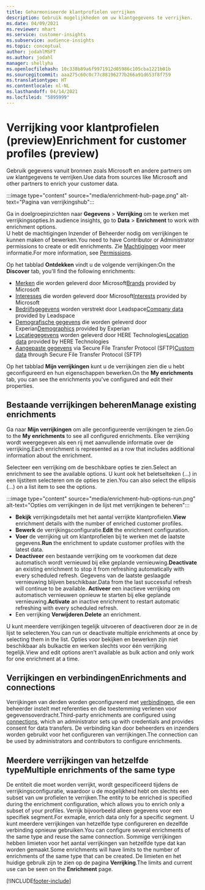 ```yaml
---
title: Geharmoniseerde klantprofielen verrijken
description: Gebruik mogelijkheden om uw klantgegevens te verrijken.
ms.date: 04/09/2021
ms.reviewer: mhart
ms.service: customer-insights
ms.subservice: audience-insights
ms.topic: conceptual
author: jodahlMSFT
ms.author: jodahl
manager: shellyha
ms.openlocfilehash: 10c338b89a6f9971912d05986c105cba1221b01b
ms.sourcegitcommit: aaa275c60c0c77c88196277b266a91d653f8f759
ms.translationtype: HT
ms.contentlocale: nl-NL
ms.lasthandoff: 04/14/2021
ms.locfileid: "5895999"
---
```

# <a name="enrichment-for-customer-profiles-preview"></a><span data-ttu-id="94019-103">Verrijking voor klantprofielen (preview)</span><span class="sxs-lookup"><span data-stu-id="94019-103">Enrichment for customer profiles (preview)</span></span>

<span data-ttu-id="94019-104">Gebruik gegevens vanuit bronnen zoals Microsoft en andere partners om uw klantgegevens te verrijken.</span><span class="sxs-lookup"><span data-stu-id="94019-104">Use data from sources like Microsoft and other partners to enrich your customer data.</span></span>

:::image type="content" source="media/enrichment-hub-page.png" alt-text="Pagina van verrijkingshub":::

<span data-ttu-id="94019-106">Ga in doelgroepinzichten naar **Gegevens** > **Verrijking** om te werken met verrijkingsopties.</span><span class="sxs-lookup"><span data-stu-id="94019-106">In audience insights, go to **Data** > **Enrichment** to work with enrichment options.</span></span>    
<span data-ttu-id="94019-107">U hebt de machtigingen Inzender of Beheerder nodig om verrijkingen te kunnen maken of bewerken.</span><span class="sxs-lookup"><span data-stu-id="94019-107">You need to have Contributor or Administrator permissions to create or edit enrichments.</span></span> <span data-ttu-id="94019-108">Zie [Machtigingen](permissions.md) voor meer informatie.</span><span class="sxs-lookup"><span data-stu-id="94019-108">For more information, see [Permissions](permissions.md).</span></span>

<span data-ttu-id="94019-109">Op het tabblad **Ontdekken** vindt u de volgende verrijkingen:</span><span class="sxs-lookup"><span data-stu-id="94019-109">On the **Discover** tab, you'll find the following enrichments:</span></span>

- <span data-ttu-id="94019-110">[Merken](enrichment-microsoft.md) die worden geleverd door Microsoft</span><span class="sxs-lookup"><span data-stu-id="94019-110">[Brands](enrichment-microsoft.md) provided by Microsoft</span></span>
- <span data-ttu-id="94019-111">[Interesses](enrichment-microsoft.md) die worden geleverd door Microsoft</span><span class="sxs-lookup"><span data-stu-id="94019-111">[Interests](enrichment-microsoft.md) provided by Microsoft</span></span>
- <span data-ttu-id="94019-112">[Bedrijfsgegevens](enrichment-leadspace.md) worden verstrekt door Leadspace</span><span class="sxs-lookup"><span data-stu-id="94019-112">[Company data](enrichment-leadspace.md) provided by Leadspace</span></span>
- <span data-ttu-id="94019-113">[Demografische gegevens](enrichment-experian.md) die worden geleverd door Experian</span><span class="sxs-lookup"><span data-stu-id="94019-113">[Demographics](enrichment-experian.md) provided by Experian</span></span>
- <span data-ttu-id="94019-114">[Locatiegegevens](enrichment-here.md) worden geleverd door HERE Technologies</span><span class="sxs-lookup"><span data-stu-id="94019-114">[Location data](enrichment-here.md) provided by HERE Technologies</span></span>
- <span data-ttu-id="94019-115">[Aangepaste gegevens](enrichment-SFTP-custom-import.md) via Secure File Transfer Protocol (SFTP)</span><span class="sxs-lookup"><span data-stu-id="94019-115">[Custom data](enrichment-SFTP-custom-import.md) through Secure File Transfer Protocol (SFTP)</span></span>

<span data-ttu-id="94019-116">Op het tabblad **Mijn verrijkingen** kunt u de verrijkingen zien die u hebt geconfigureerd en hun eigenschappen bewerken.</span><span class="sxs-lookup"><span data-stu-id="94019-116">On the **My enrichments** tab, you can see the enrichments you've configured and edit their properties.</span></span>

## <a name="manage-existing-enrichments"></a><span data-ttu-id="94019-117">Bestaande verrijkingen beheren</span><span class="sxs-lookup"><span data-stu-id="94019-117">Manage existing enrichments</span></span>

<span data-ttu-id="94019-118">Ga naar **Mijn verrijkingen** om alle geconfigureerde verrijkingen te zien.</span><span class="sxs-lookup"><span data-stu-id="94019-118">Go to the **My enrichments** to see all configured enrichments.</span></span> <span data-ttu-id="94019-119">Elke verrijking wordt weergegeven als een rij met aanvullende informatie over de verrijking.</span><span class="sxs-lookup"><span data-stu-id="94019-119">Each enrichment is represented as a row that includes additional information about the enrichment.</span></span>

<span data-ttu-id="94019-120">Selecteer een verrijking om de beschikbare opties te zien.</span><span class="sxs-lookup"><span data-stu-id="94019-120">Select an enrichment to see the available options.</span></span> <span data-ttu-id="94019-121">U kunt ook het beletselteken (...) in een lijstitem selecteren om de opties te zien.</span><span class="sxs-lookup"><span data-stu-id="94019-121">You can also select the ellipsis (...) on a list item to see the options.</span></span>

:::image type="content" source="media/enrichment-hub-options-run.png" alt-text="Opties om verrijkingen in de lijst met verrijkingen te beheren":::

- <span data-ttu-id="94019-123">**Bekijk** verrijkingsdetails met het aantal verrijkte klantprofielen.</span><span class="sxs-lookup"><span data-stu-id="94019-123">**View** enrichment details with the number of enriched customer profiles.</span></span>
- <span data-ttu-id="94019-124">**Bewerk** de verrijkingsconfiguratie.</span><span class="sxs-lookup"><span data-stu-id="94019-124">**Edit** the enrichment configuration.</span></span>
- <span data-ttu-id="94019-125">**Voer** de verrijking uit om klantprofielen bij te werken met de laatste gegevens.</span><span class="sxs-lookup"><span data-stu-id="94019-125">**Run** the enrichment to update customer profiles with the latest data.</span></span>
- <span data-ttu-id="94019-126">**Deactiveer** een bestaande verrijking om te voorkomen dat deze automatisch wordt vernieuwd bij elke geplande vernieuwing.</span><span class="sxs-lookup"><span data-stu-id="94019-126">**Deactivate** an existing enrichment to stop it from refreshing automatically with every scheduled refresh.</span></span> <span data-ttu-id="94019-127">Gegevens van de laatste geslaagde vernieuwing blijven beschikbaar.</span><span class="sxs-lookup"><span data-stu-id="94019-127">Data from the last successful refresh will continue to be available.</span></span> <span data-ttu-id="94019-128">**Activeer** een inactieve verrijking om automatisch vernieuwen opnieuw te starten bij elke geplande vernieuwing.</span><span class="sxs-lookup"><span data-stu-id="94019-128">**Activate** an inactive enrichment to restart automatic refreshing with every scheduled refresh.</span></span>
- <span data-ttu-id="94019-129">Een verrijking **Verwijderen**.</span><span class="sxs-lookup"><span data-stu-id="94019-129">**Delete** an enrichment.</span></span>

<span data-ttu-id="94019-130">U kunt meerdere verrijkingen tegelijk uitvoeren of deactiveren door ze in de lijst te selecteren.</span><span class="sxs-lookup"><span data-stu-id="94019-130">You can run or deactivate multiple enrichments at once by selecting them in the list.</span></span> <span data-ttu-id="94019-131">Opties voor bekijken en bewerken zijn niet beschikbaar als bulkactie en werken slechts voor één verrijking tegelijk.</span><span class="sxs-lookup"><span data-stu-id="94019-131">View and edit options aren't available as bulk action and only work for one enrichment at a time.</span></span>

## <a name="enrichments-and-connections"></a><span data-ttu-id="94019-132">Verrijkingen en verbindingen</span><span class="sxs-lookup"><span data-stu-id="94019-132">Enrichments and connections</span></span>

<span data-ttu-id="94019-133">Verrijkingen van derden worden geconfigureerd met [verbindingen](connections.md), die een beheerder instelt met referenties en die toestemming verlenen voor gegevensoverdracht.</span><span class="sxs-lookup"><span data-stu-id="94019-133">Third-party enrichments are configured using [connections](connections.md), which an administrator sets up with credentials and provides consent for data transfers.</span></span> <span data-ttu-id="94019-134">De verbinding kan door beheerders en inzenders worden gebruikt voor het configureren van verrijkingen.</span><span class="sxs-lookup"><span data-stu-id="94019-134">The connection can be used by administrators and contributors to configure enrichments.</span></span>  

## <a name="multiple-enrichments-of-the-same-type"></a><span data-ttu-id="94019-135">Meerdere verrijkingen van hetzelfde type</span><span class="sxs-lookup"><span data-stu-id="94019-135">Multiple enrichments of the same type</span></span>

<span data-ttu-id="94019-136">De entiteit die moet worden verrijkt, wordt gespecificeerd tijdens de verrijkingsconfiguratie, waardoor u de mogelijkheid hebt om slechts een subset van uw profielen te verrijken.</span><span class="sxs-lookup"><span data-stu-id="94019-136">The entity to be enriched is specified during the enrichment configuration, which allows you to enrich only a subset of your profiles.</span></span> <span data-ttu-id="94019-137">Verrijk bijvoorbeeld alleen gegevens voor een specifiek segment.</span><span class="sxs-lookup"><span data-stu-id="94019-137">For exmaple, enrich data only for a specific segment.</span></span> <span data-ttu-id="94019-138">U kunt meerdere verrijkingen van hetzelfde type configureren en dezelfde verbinding opnieuw gebruiken.</span><span class="sxs-lookup"><span data-stu-id="94019-138">You can configure several enrichments of the same type and reuse the same connection.</span></span> <span data-ttu-id="94019-139">Sommige verrijkingen hebben limieten voor het aantal verrijkingen van hetzelfde type dat kan worden gemaakt.</span><span class="sxs-lookup"><span data-stu-id="94019-139">Some enrichments will have limits to the number of enrichments of the same type that can be created.</span></span> <span data-ttu-id="94019-140">De limieten en het huidige gebruik zijn te zien op de pagina **Verrijking**.</span><span class="sxs-lookup"><span data-stu-id="94019-140">The limits and current use can be seen on the **Enrichment** page.</span></span>

[!INCLUDE[footer-include](../includes/footer-banner.md)]
